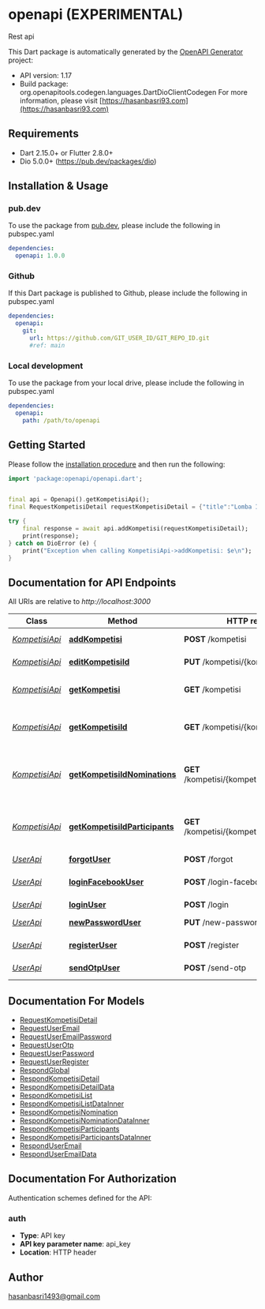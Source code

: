 # openapi (EXPERIMENTAL)
Rest api

This Dart package is automatically generated by the [OpenAPI Generator](https://openapi-generator.tech) project:

- API version: 1.17
- Build package: org.openapitools.codegen.languages.DartDioClientCodegen
For more information, please visit [https://hasanbasri93.com](https://hasanbasri93.com)

## Requirements

* Dart 2.15.0+ or Flutter 2.8.0+
* Dio 5.0.0+ (https://pub.dev/packages/dio)

## Installation & Usage

### pub.dev
To use the package from [pub.dev](https://pub.dev), please include the following in pubspec.yaml
```yaml
dependencies:
  openapi: 1.0.0
```

### Github
If this Dart package is published to Github, please include the following in pubspec.yaml
```yaml
dependencies:
  openapi:
    git:
      url: https://github.com/GIT_USER_ID/GIT_REPO_ID.git
      #ref: main
```

### Local development
To use the package from your local drive, please include the following in pubspec.yaml
```yaml
dependencies:
  openapi:
    path: /path/to/openapi
```

## Getting Started

Please follow the [installation procedure](#installation--usage) and then run the following:

```dart
import 'package:openapi/openapi.dart';


final api = Openapi().getKompetisiApi();
final RequestKompetisiDetail requestKompetisiDetail = {"title":"Lomba Ikan Flowerhorn","place":"Aeon Mall Sentul City","notes":"Lorep impusmmm","address":"Jl. Ir. H. Djuamda No. 78 Sentul City Bogor Indonesia 16810","link_maps":"https://goo.gl/maps/a6ETqYvtAMjqyYYC7","date":"yyyy-MM-ddTHH:mm:ss","phone_number":"6565457986241"}; // RequestKompetisiDetail | 

try {
    final response = await api.addKompetisi(requestKompetisiDetail);
    print(response);
} catch on DioError (e) {
    print("Exception when calling KompetisiApi->addKompetisi: $e\n");
}

```

## Documentation for API Endpoints

All URIs are relative to *http://localhost:3000*

Class | Method | HTTP request | Description
------------ | ------------- | ------------- | -------------
[*KompetisiApi*](doc/KompetisiApi.md) | [**addKompetisi**](doc/KompetisiApi.md#addkompetisi) | **POST** /kompetisi | Tambah kompetisi
[*KompetisiApi*](doc/KompetisiApi.md) | [**editKompetisiId**](doc/KompetisiApi.md#editkompetisiid) | **PUT** /kompetisi/{kompetisiId} | Sunting kompetisi
[*KompetisiApi*](doc/KompetisiApi.md) | [**getKompetisi**](doc/KompetisiApi.md#getkompetisi) | **GET** /kompetisi | Ambil daftar kompetisi
[*KompetisiApi*](doc/KompetisiApi.md) | [**getKompetisiId**](doc/KompetisiApi.md#getkompetisiid) | **GET** /kompetisi/{kompetisiId} | Ambil daftar kompetisi per Id
[*KompetisiApi*](doc/KompetisiApi.md) | [**getKompetisiIdNominations**](doc/KompetisiApi.md#getkompetisiidnominations) | **GET** /kompetisi/{kompetisiId}/nominations | Ambil daftar nominasi kompetisi per Id
[*KompetisiApi*](doc/KompetisiApi.md) | [**getKompetisiIdParticipants**](doc/KompetisiApi.md#getkompetisiidparticipants) | **GET** /kompetisi/{kompetisiId}/participants | Ambil daftar peserta kompetisi per Id
[*UserApi*](doc/UserApi.md) | [**forgotUser**](doc/UserApi.md#forgotuser) | **POST** /forgot | Forgot
[*UserApi*](doc/UserApi.md) | [**loginFacebookUser**](doc/UserApi.md#loginfacebookuser) | **POST** /login-facebook | Login user dengan facebook
[*UserApi*](doc/UserApi.md) | [**loginUser**](doc/UserApi.md#loginuser) | **POST** /login | Login user
[*UserApi*](doc/UserApi.md) | [**newPasswordUser**](doc/UserApi.md#newpassworduser) | **PUT** /new-password | Create new password
[*UserApi*](doc/UserApi.md) | [**registerUser**](doc/UserApi.md#registeruser) | **POST** /register | Register user
[*UserApi*](doc/UserApi.md) | [**sendOtpUser**](doc/UserApi.md#sendotpuser) | **POST** /send-otp | Kirim otp ke server


## Documentation For Models

 - [RequestKompetisiDetail](doc/RequestKompetisiDetail.md)
 - [RequestUserEmail](doc/RequestUserEmail.md)
 - [RequestUserEmailPassword](doc/RequestUserEmailPassword.md)
 - [RequestUserOtp](doc/RequestUserOtp.md)
 - [RequestUserPassword](doc/RequestUserPassword.md)
 - [RequestUserRegister](doc/RequestUserRegister.md)
 - [RespondGlobal](doc/RespondGlobal.md)
 - [RespondKompetisiDetail](doc/RespondKompetisiDetail.md)
 - [RespondKompetisiDetailData](doc/RespondKompetisiDetailData.md)
 - [RespondKompetisiList](doc/RespondKompetisiList.md)
 - [RespondKompetisiListDataInner](doc/RespondKompetisiListDataInner.md)
 - [RespondKompetisiNomination](doc/RespondKompetisiNomination.md)
 - [RespondKompetisiNominationDataInner](doc/RespondKompetisiNominationDataInner.md)
 - [RespondKompetisiParticipants](doc/RespondKompetisiParticipants.md)
 - [RespondKompetisiParticipantsDataInner](doc/RespondKompetisiParticipantsDataInner.md)
 - [RespondUserEmail](doc/RespondUserEmail.md)
 - [RespondUserEmailData](doc/RespondUserEmailData.md)


## Documentation For Authorization


Authentication schemes defined for the API:
### auth

- **Type**: API key
- **API key parameter name**: api_key
- **Location**: HTTP header


## Author

hasanbasri1493@gmail.com

